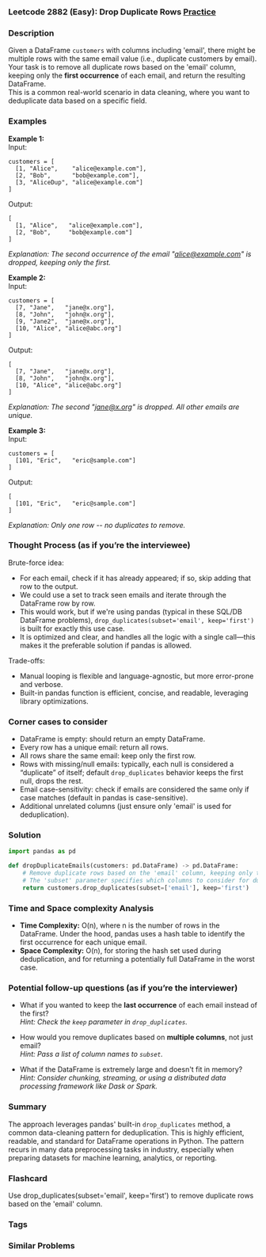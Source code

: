 ### Leetcode 2882 (Easy): Drop Duplicate Rows [Practice](https://leetcode.com/problems/drop-duplicate-rows)

### Description  
Given a DataFrame `customers` with columns including 'email', there might be multiple rows with the same email value (i.e., duplicate customers by email). Your task is to remove all duplicate rows based on the 'email' column, keeping only the **first occurrence** of each email, and return the resulting DataFrame.  
This is a common real-world scenario in data cleaning, where you want to deduplicate data based on a specific field.

### Examples  

**Example 1:**  
Input:  
```
customers = [
  [1, "Alice",    "alice@example.com"],
  [2, "Bob",      "bob@example.com"],
  [3, "AliceDup", "alice@example.com"]
]
```
Output:  
```
[
  [1, "Alice",   "alice@example.com"],
  [2, "Bob",     "bob@example.com"]
]
```
*Explanation: The second occurrence of the email "alice@example.com" is dropped, keeping only the first.*

**Example 2:**  
Input:  
```
customers = [
  [7, "Jane",   "jane@x.org"],
  [8, "John",   "john@x.org"],
  [9, "Jane2",  "jane@x.org"],
  [10, "Alice", "alice@abc.org"]
]
```
Output:  
```
[
  [7, "Jane",   "jane@x.org"],
  [8, "John",   "john@x.org"],
  [10, "Alice", "alice@abc.org"]
]
```
*Explanation: The second "jane@x.org" is dropped. All other emails are unique.*

**Example 3:**  
Input:  
```
customers = [
  [101, "Eric",   "eric@sample.com"]
]
```
Output:  
```
[
  [101, "Eric",   "eric@sample.com"]
]
```
*Explanation: Only one row -- no duplicates to remove.*

### Thought Process (as if you’re the interviewee)  

Brute-force idea:
- For each email, check if it has already appeared; if so, skip adding that row to the output.
- We could use a set to track seen emails and iterate through the DataFrame row by row.
- This would work, but if we're using pandas (typical in these SQL/DB DataFrame problems), `drop_duplicates(subset='email', keep='first')` is built for exactly this use case.  
- It is optimized and clear, and handles all the logic with a single call—this makes it the preferable solution if pandas is allowed.

Trade-offs:
- Manual looping is flexible and language-agnostic, but more error-prone and verbose.
- Built-in pandas function is efficient, concise, and readable, leveraging library optimizations.

### Corner cases to consider  
- DataFrame is empty: should return an empty DataFrame.
- Every row has a unique email: return all rows.
- All rows share the same email: keep only the first row.
- Rows with missing/null emails: typically, each null is considered a “duplicate” of itself; default `drop_duplicates` behavior keeps the first null, drops the rest.
- Email case-sensitivity: check if emails are considered the same only if case matches (default in pandas is case-sensitive).
- Additional unrelated columns (just ensure only 'email' is used for deduplication).

### Solution

```python
import pandas as pd

def dropDuplicateEmails(customers: pd.DataFrame) -> pd.DataFrame:
    # Remove duplicate rows based on the 'email' column, keeping only the first occurrence
    # The 'subset' parameter specifies which columns to consider for duplicates
    return customers.drop_duplicates(subset=['email'], keep='first')
```

### Time and Space complexity Analysis  

- **Time Complexity:** O(n), where n is the number of rows in the DataFrame. Under the hood, pandas uses a hash table to identify the first occurrence for each unique email.
- **Space Complexity:** O(n), for storing the hash set used during deduplication, and for returning a potentially full DataFrame in the worst case.

### Potential follow-up questions (as if you’re the interviewer)  

- What if you wanted to keep the **last occurrence** of each email instead of the first?  
  *Hint: Check the `keep` parameter in `drop_duplicates`.*

- How would you remove duplicates based on **multiple columns**, not just email?  
  *Hint: Pass a list of column names to `subset`.*

- What if the DataFrame is extremely large and doesn't fit in memory?  
  *Hint: Consider chunking, streaming, or using a distributed data processing framework like Dask or Spark.*

### Summary
The approach leverages pandas' built-in `drop_duplicates` method, a common data-cleaning pattern for deduplication. This is highly efficient, readable, and standard for DataFrame operations in Python. The pattern recurs in many data preprocessing tasks in industry, especially when preparing datasets for machine learning, analytics, or reporting.


### Flashcard
Use drop_duplicates(subset='email', keep='first') to remove duplicate rows based on the 'email' column.

### Tags

### Similar Problems
